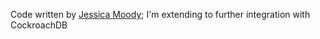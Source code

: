 Code written by [Jessica Moody](https://www.linkedin.com/in/moodyjessica/); I'm extending to further integration with CockroachDB
